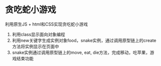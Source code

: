 # 贪吃蛇小游戏

利用原生JS + html和CSS实现贪吃蛇小游戏

1. 利用class显示面向对象编程
2. 利用new关键字生成实例对象food，snake实例，通过调用原型链上的create方法将实例显示在页面中
3. snake实例通过调用原型链上的move, eat, die方法，完成移动，吃苹果，游戏结束功能